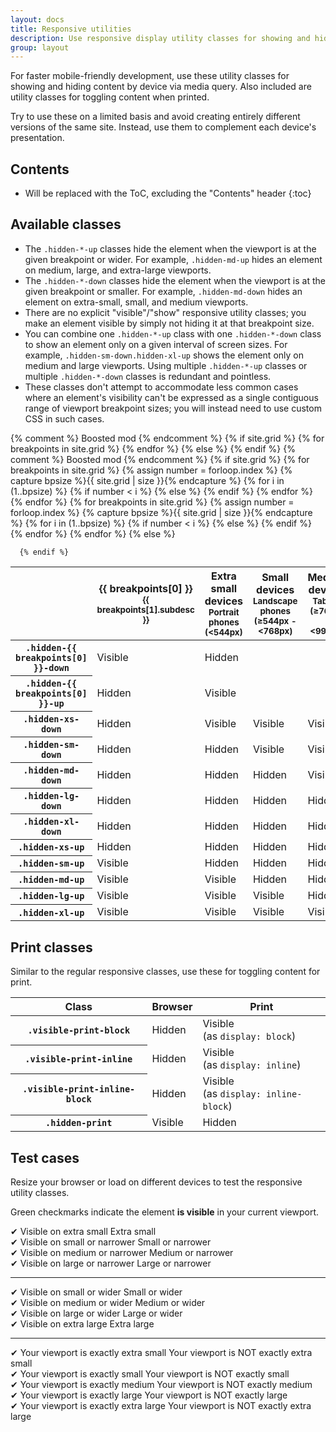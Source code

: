 ```yaml
---
layout: docs
title: Responsive utilities
description: Use responsive display utility classes for showing and hiding content by device, via media query.
group: layout
---
```


For faster mobile-friendly development, use these utility classes for showing and hiding content by device via media query. Also included are utility classes for toggling content when printed.

Try to use these on a limited basis and avoid creating entirely different versions of the same site. Instead, use them to complement each device's presentation.

## Contents

* Will be replaced with the ToC, excluding the "Contents" header
{:toc}

##  Available classes

* The `.hidden-*-up` classes hide the element when the viewport is at the given breakpoint or wider. For example, `.hidden-md-up` hides an element on medium, large, and extra-large viewports.
* The `.hidden-*-down` classes hide the element when the viewport is at the given breakpoint or smaller. For example, `.hidden-md-down` hides an element on extra-small, small, and medium viewports.
* There are no explicit "visible"/"show" responsive utility classes; you make an element visible by simply not hiding it at that breakpoint size.
* You can combine one `.hidden-*-up` class with one `.hidden-*-down` class to show an element only on a given interval of screen sizes. For example, `.hidden-sm-down.hidden-xl-up` shows the element only on medium and large viewports. Using multiple `.hidden-*-up` classes or multiple `.hidden-*-down` classes is redundant and pointless.
* These classes don't attempt to accommodate less common cases where an element's visibility can't be expressed as a single contiguous range of viewport breakpoint sizes; you will instead need to use custom CSS in such cases.

<table class="table table-bordered table-striped responsive-utilities table-responsive">
  <thead>
    <tr>
      <th></th>
      {% comment %} 
        Boosted mod
      {% endcomment %}
      {% if site.grid %}
        {% for breakpoints in site.grid %}
          <th>
          {{ breakpoints[0] }}
            <small>{{ breakpoints[1].subdesc }}</small>
          </th>
        {% endfor %}
      {% else %}
        <th>
          Extra small devices
          <small>Portrait phones (&lt;544px)</small>
        </th>
        <th>
          Small devices
          <small>Landscape phones (&ge;544px - &lt;768px)</small>
        </th>
        <th>
          Medium devices
          <small>Tablets (&ge;768px - &lt;992px)</small>
        </th>
        <th>
          Large devices
          <small>Desktops (&ge;992px - &lt;1200px)</small>
        </th>
        <th>
          Extra large devices
          <small>Desktops (&ge;1200px)</small>
        </th>
      {% endif %}
    </tr>
  </thead>
  <tbody>
      {% comment %} 
        Boosted mod
      {% endcomment %}
      {% if site.grid %}
        {% for breakpoints in site.grid %}          
          {% assign number = forloop.index %}
          {% capture bpsize %}{{ site.grid | size }}{% endcapture %}
          <tr>
            <th scope="row"><code>.hidden-{{ breakpoints[0] }}-down</code></th>
            {% for i in (1..bpsize) %}
              {% if number < i %}
                <td class="is-visible">Visible</td>
              {% else %} 
                <td class="is-hidden">Hidden</td>
              {% endif %}
            {% endfor %}
          </tr>
        {% endfor %}
        {% for breakpoints in site.grid %}   
          {% assign number = forloop.index %}
          {% capture bpsize %}{{ site.grid | size }}{% endcapture %}
          <tr>
            <th scope="row"><code>.hidden-{{ breakpoints[0] }}-up</code></th>
            {% for i in (1..bpsize) %}
              {% if number < i %}
                <td class="is-hidden">Hidden</td>
              {% else %} 
                <td class="is-visible">Visible</td>
              {% endif %}
            {% endfor %}
          </tr>
        {% endfor %}
      {% else %}
    <tr>
      <th scope="row"><code>.hidden-xs-down</code></th>
      <td class="is-hidden">Hidden</td>
      <td class="is-visible">Visible</td>
      <td class="is-visible">Visible</td>
      <td class="is-visible">Visible</td>
      <td class="is-visible">Visible</td>
    </tr>
    <tr>
      <th scope="row"><code>.hidden-sm-down</code></th>
      <td class="is-hidden">Hidden</td>
      <td class="is-hidden">Hidden</td>
      <td class="is-visible">Visible</td>
      <td class="is-visible">Visible</td>
      <td class="is-visible">Visible</td>
    </tr>
    <tr>
      <th scope="row"><code>.hidden-md-down</code></th>
      <td class="is-hidden">Hidden</td>
      <td class="is-hidden">Hidden</td>
      <td class="is-hidden">Hidden</td>
      <td class="is-visible">Visible</td>
      <td class="is-visible">Visible</td>
    </tr>
    <tr>
      <th scope="row"><code>.hidden-lg-down</code></th>
      <td class="is-hidden">Hidden</td>
      <td class="is-hidden">Hidden</td>
      <td class="is-hidden">Hidden</td>
      <td class="is-hidden">Hidden</td>
      <td class="is-visible">Visible</td>
    </tr>
    <tr>
      <th scope="row"><code>.hidden-xl-down</code></th>
      <td class="is-hidden">Hidden</td>
      <td class="is-hidden">Hidden</td>
      <td class="is-hidden">Hidden</td>
      <td class="is-hidden">Hidden</td>
      <td class="is-hidden">Hidden</td>
    </tr>
    <tr>
      <th scope="row"><code>.hidden-xs-up</code></th>
      <td class="is-hidden">Hidden</td>
      <td class="is-hidden">Hidden</td>
      <td class="is-hidden">Hidden</td>
      <td class="is-hidden">Hidden</td>
      <td class="is-hidden">Hidden</td>
    </tr>
    <tr>
      <th scope="row"><code>.hidden-sm-up</code></th>
      <td class="is-visible">Visible</td>
      <td class="is-hidden">Hidden</td>
      <td class="is-hidden">Hidden</td>
      <td class="is-hidden">Hidden</td>
      <td class="is-hidden">Hidden</td>
    </tr>
    <tr>
      <th scope="row"><code>.hidden-md-up</code></th>
      <td class="is-visible">Visible</td>
      <td class="is-visible">Visible</td>
      <td class="is-hidden">Hidden</td>
      <td class="is-hidden">Hidden</td>
      <td class="is-hidden">Hidden</td>
    </tr>
    <tr>
      <th scope="row"><code>.hidden-lg-up</code></th>
      <td class="is-visible">Visible</td>
      <td class="is-visible">Visible</td>
      <td class="is-visible">Visible</td>
      <td class="is-hidden">Hidden</td>
      <td class="is-hidden">Hidden</td>
    </tr>
    <tr>
      <th scope="row"><code>.hidden-xl-up</code></th>
      <td class="is-visible">Visible</td>
      <td class="is-visible">Visible</td>
      <td class="is-visible">Visible</td>
      <td class="is-visible">Visible</td>
      <td class="is-hidden">Hidden</td>
    </tr>
    
      {% endif %}
  </tbody>
</table>

## Print classes

Similar to the regular responsive classes, use these for toggling content for print.

<table class="table table-bordered table-striped responsive-utilities table-responsive">
  <thead>
    <tr>
      <th>Class</th>
      <th>Browser</th>
      <th>Print</th>
    </tr>
  </thead>
  <tbody>
    <tr>
      <th><code>.visible-print-block</code></th>
      <td class="is-hidden">Hidden</td>
      <td class="is-visible">Visible<br>(as <code>display: block</code>)</td>
    </tr>
    <tr>
      <th><code>.visible-print-inline</code></th>
      <td class="is-hidden">Hidden</td>
      <td class="is-visible">Visible<br>(as <code>display: inline</code>)</td>
    </tr>
    <tr>
      <th><code>.visible-print-inline-block</code></th>
      <td class="is-hidden">Hidden</td>
      <td class="is-visible">Visible<br>(as <code>display: inline-block</code>)</td>
    </tr>
    <tr>
      <th><code>.hidden-print</code></th>
      <td class="is-visible">Visible</td>
      <td class="is-hidden">Hidden</td>
    </tr>
  </tbody>
</table>

## Test cases

Resize your browser or load on different devices to test the responsive utility classes.

Green checkmarks indicate the element **is visible** in your current viewport.

<div class="row responsive-utilities-test visible-on">
  <div class="col-6 col-sm-3">
    <span class="hidden-sm-up visible">&#10004; Visible on extra small</span>
    <span class="hidden-xs-down not-visible">Extra small</span>
  </div>
  <div class="col-6 col-sm-3">
    <span class="hidden-md-up visible">&#10004; Visible on small or narrower</span>
    <span class="hidden-sm-down not-visible">Small or narrower</span>
  </div>
  <div class="col-6 col-sm-3">
    <span class="hidden-lg-up visible">&#10004; Visible on medium or narrower</span>
    <span class="hidden-md-down not-visible">Medium or narrower</span>
  </div>
  <div class="col-6 col-sm-3">
    <span class="hidden-xl-up visible">&#10004; Visible on large or narrower</span>
    <span class="hidden-lg-down not-visible">Large or narrower</span>
  </div>
</div>

<hr>

<div class="row responsive-utilities-test visible-on">
  <div class="col-6 col-sm-3">
    <span class="hidden-xs-down visible">&#10004; Visible on small or wider</span>
    <span class="hidden-sm-up not-visible">Small or wider</span>
  </div>
  <div class="col-6 col-sm-3">
    <span class="hidden-sm-down visible">&#10004; Visible on medium or wider</span>
    <span class="hidden-md-up not-visible">Medium or wider</span>
  </div>
  <div class="col-6 col-sm-3">
    <span class="hidden-md-down visible">&#10004; Visible on large or wider</span>
    <span class="hidden-lg-up not-visible">Large or wider</span>
  </div>
  <div class="col-6 col-sm-3">
    <span class="hidden-lg-down visible">&#10004; Visible on extra large</span>
    <span class="hidden-xl-up not-visible">Extra large</span>
  </div>
</div>

<hr>

<div class="row responsive-utilities-test visible-on">
  <div class="col-6 col-sm-4">
    <span class="hidden-sm-up visible">&#10004; Your viewport is exactly extra small</span>
    <span class="hidden-xs-down not-visible">Your viewport is NOT exactly extra small</span>
  </div>
  <div class="col-6 col-sm-4">
    <span class="hidden-xs-down hidden-md-up visible">&#10004; Your viewport is exactly small</span>
    <span class="hidden-sm-only not-visible">Your viewport is NOT exactly small</span>
  </div>
  <div class="col-6 col-sm-4">
    <span class="hidden-sm-down hidden-lg-up visible">&#10004; Your viewport is exactly medium</span>
    <span class="hidden-md-only not-visible">Your viewport is NOT exactly medium</span>
  </div>
  </div>

<div class="row responsive-utilities-test visible-on">
  <div class="col-6 col-sm-4">
    <span class="hidden-md-down hidden-xl-up visible">&#10004; Your viewport is exactly large</span>
    <span class="hidden-lg-only not-visible">Your viewport is NOT exactly large</span>
  </div>
  <div class="col-6 col-sm-4">
    <span class="hidden-lg-down visible">&#10004; Your viewport is exactly extra large</span>
    <span class="hidden-xl-only not-visible">Your viewport is NOT exactly extra large</span>
  </div>
</div>
